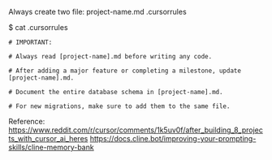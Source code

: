 
Always create two file:
project-name.md
.cursorrules

$ cat .cursorrules
```
# IMPORTANT:  

# Always read [project-name].md before writing any code.

# After adding a major feature or completing a milestone, update [project-name].md.

# Document the entire database schema in [project-name].md.

# For new migrations, make sure to add them to the same file.
```

Reference:
https://www.reddit.com/r/cursor/comments/1k5uv0f/after_building_8_projects_with_cursor_ai_heres
https://docs.cline.bot/improving-your-prompting-skills/cline-memory-bank

